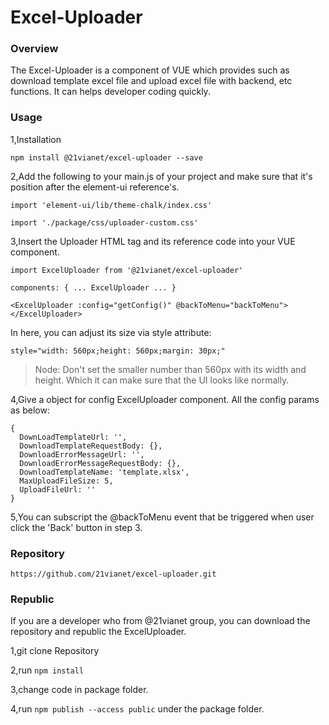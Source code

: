 # Excel-Uploader

### Overview
 The Excel-Uploader is a component of VUE which provides such as
 download template excel file and upload excel file with backend, etc functions.
 It can helps developer coding quickly.
 
### Usage

 1,Installation
 
` npm install @21vianet/excel-uploader --save `

 2,Add the following to your main.js of your project and 
 make sure that it's position after the element-ui reference's.
 
 `import 'element-ui/lib/theme-chalk/index.css'`

 `import './package/css/uploader-custom.css'`
 
 3,Insert the Uploader HTML tag and its reference code into your VUE component.
 
 `import ExcelUploader from '@21vianet/excel-uploader'`
 
 `components: {
        ...
        ExcelUploader
        ...
 }`
 
 `<ExcelUploader :config="getConfig()" @backToMenu="backToMenu"></ExcelUploader>`
 
 In here, you can adjust its size via style attribute:
 
 `style="width: 560px;height: 560px;margin: 30px;"`
 
 > Node: Don't set the smaller number than 560px with its width and height. Which it can make sure that the UI looks like normally.
 
 4,Give a object for config ExcelUploader component. All the config params as below:
 
 ``` 
 {                
   DownLoadTemplateUrl: '',
   DownloadTemplateRequestBody: {},
   DownloadErrorMessageUrl: '',
   DownloadErrorMessageRequestBody: {},
   DownloadTemplateName: 'template.xlsx',
   MaxUploadFileSize: 5,
   UploadFileUrl: ''
 }
 ```
 
 5,You can subscript the @backToMenu event that be triggered when user click the 'Back' button in step 3. 
 
### Repository

  `https://github.com/21vianet/excel-uploader.git`

### Republic

If you are a developer who from @21vianet group, you can download the repository and republic the ExcelUploader.

1,git clone Repository

2,run `npm install`

3,change code in package folder.

4,run ` npm publish --access public ` under the package folder.

